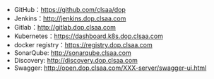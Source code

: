 * GitHub：https://github.com/clsaa/dop
* Jenkins：http://jenkins.dop.clsaa.com
* Gitlab：http://gitlab.dop.clsaa.com
* Kubernetes：https://dashboard.k8s.dop.clsaa.com
* docker registry：https://registry.dop.clsaa.com
* SonarQube: http://sonarqube.clsaa.com
* Discovery: http://discovery.dop.clsaa.com
* Swagger: http://open.dop.clsaa.com/XXX-server/swagger-ui.html